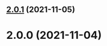 ## [2.0.1](https://github.com/fantonangeli/multi-clasp2/compare/2.0.0...2.0.1) (2021-11-05)

# 2.0.0 (2021-11-04)

